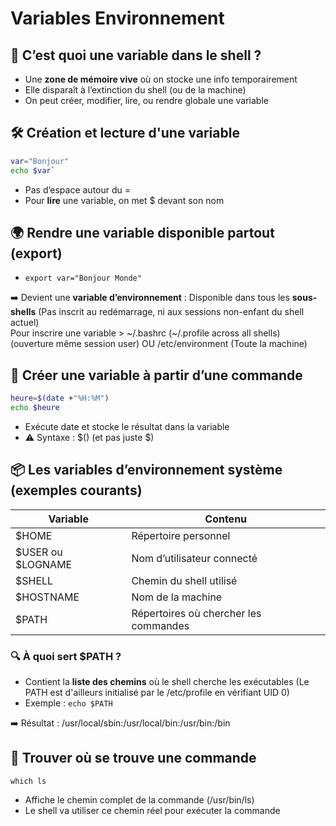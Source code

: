 # Variables Environnement

## **🔹 C’est quoi une variable dans le shell ?**

- Une **zone de mémoire vive** où on stocke une info temporairement
- Elle disparaît à l’extinction du shell (ou de la machine)
- On peut créer, modifier, lire, ou rendre globale une variable



## **🛠️ Création et lecture d'une variable** 
```bash
var="Bonjour"
echo $var`
```
- Pas d’espace autour du =
- Pour **lire** une variable, on met $ devant son nom



## **🌍 Rendre une variable disponible partout (export)**
- `export var="Bonjour Monde"`

➡️ Devient une **variable d’environnement** : Disponible dans tous les **sous-shells** (Pas inscrit au redémarrage, ni aux sessions non-enfant du shell actuel)  
Pour inscrire une variable > \~/.bashrc (\~/.profile across all shells) (ouverture même session user) OU /etc/environment (Toute la machine)



## **🔁 Créer une variable à partir d’une commande** 
```bash
heure=$(date +"%H:%M")
echo $heure
```

- Exécute date et stocke le résultat dans la variable
- ⚠️ Syntaxe : \$() (et pas juste \$)



## **📦 Les variables d’environnement système (exemples courants)**

| **Variable**        | **Contenu**                           |
|---------------------|---------------------------------------|
| $HOME              | Répertoire personnel                  |
| $USER ou $LOGNAME | Nom d’utilisateur connecté            |
| $SHELL             | Chemin du shell utilisé               |
| $HOSTNAME          | Nom de la machine                     |
| $PATH              | Répertoires où chercher les commandes |

### **🔍 À quoi sert $PATH ?**

- Contient la **liste des chemins** où le shell cherche les exécutables (Le PATH est d'ailleurs initialisé par le /etc/profile en vérifiant UID 0)
- Exemple : `echo $PATH`

➡️ Résultat : /usr/local/sbin:/usr/local/bin:/usr/bin:/bin



## **🔧 Trouver où se trouve une commande**
`which ls`

- Affiche le chemin complet de la commande (/usr/bin/ls)
- Le shell va utiliser ce chemin réel pour exécuter la commande



